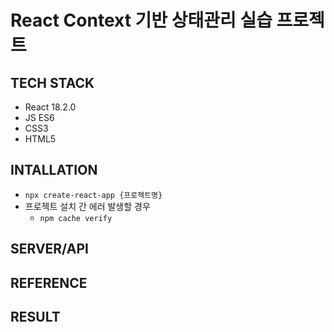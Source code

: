 # React Context 기반 상태관리 실습 프로젝트

## TECH STACK

- React 18.2.0
- JS ES6
- CSS3
- HTML5

## INTALLATION

- `npx create-react-app {프로젝트명}`
- 프로젝트 설치 간 에러 발생할 경우
  - `npm cache verify`

## SERVER/API

## REFERENCE

## RESULT
